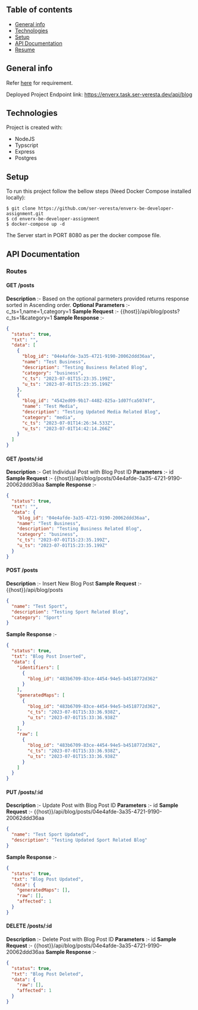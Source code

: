 ## Table of contents

- [General info](#general-info)
- [Technologies](#technologies)
- [Setup](#setup)
- [API Documentation](#api-documentation)
- [Resume](./Gopal_Resume_.pdf)

## General info

Refer [here](./EnverX_README.md) for requirement.

Deployed Project Endpoint link: https://enverx.task.ser-veresta.dev/api/blog

## Technologies

Project is created with:

- NodeJS
- Typscript
- Express
- Postgres

## Setup

To run this project follow the bellow steps (Need Docker Compose installed locally):

```
$ git clone https://github.com/ser-veresta/enverx-be-developer-assignment.git
$ cd enverx-be-developer-assignment
$ docker-compose up -d

```

The Server start in PORT 8080 as per the docker compose file.

## API Documentation

### Routes

#### GET /posts

**Description** :- Based on the optional parmeters provided returns response sorted in Ascending order.
**Optional Parameters** :- c_ts=1,name=1,category=1
**Sample Request** :- {{host}}/api/blog/posts?c_ts=1&category=1
**Sample Response** :-

```json
{
  "status": true,
  "txt": "",
  "data": [
    {
      "blog_id": "04e4afde-3a35-4721-9190-20062ddd36aa",
      "name": "Test Business",
      "description": "Testing Business Related Blog",
      "category": "business",
      "c_ts": "2023-07-01T15:23:35.199Z",
      "u_ts": "2023-07-01T15:23:35.199Z"
    },
    {
      "blog_id": "4542ed09-9b17-4482-825a-1d07fca5074f",
      "name": "Test Media",
      "description": "Testing Updated Media Related Blog",
      "category": "media",
      "c_ts": "2023-07-01T14:26:34.533Z",
      "u_ts": "2023-07-01T14:42:14.266Z"
    }
  ]
}
```

#### GET /posts/:id

**Description** :- Get Individual Post with Blog Post ID
**Parameters** :- id
**Sample Request** :- {{host}}/api/blog/posts/04e4afde-3a35-4721-9190-20062ddd36aa
**Sample Response** :-

```json
{
  "status": true,
  "txt": "",
  "data": {
    "blog_id": "04e4afde-3a35-4721-9190-20062ddd36aa",
    "name": "Test Business",
    "description": "Testing Business Related Blog",
    "category": "business",
    "c_ts": "2023-07-01T15:23:35.199Z",
    "u_ts": "2023-07-01T15:23:35.199Z"
  }
}
```

#### POST /posts

**Description** :- Insert New Blog Post
**Sample Request** :- {{host}}/api/blog/posts

```json
{
  "name": "Test Sport",
  "description": "Testing Sport Related Blog",
  "category": "Sport"
}
```

**Sample Response** :-

```json
{
  "status": true,
  "txt": "Blog Post Inserted",
  "data": {
    "identifiers": [
      {
        "blog_id": "483b6709-83ce-4454-94e5-b4518772d362"
      }
    ],
    "generatedMaps": [
      {
        "blog_id": "483b6709-83ce-4454-94e5-b4518772d362",
        "c_ts": "2023-07-01T15:33:36.938Z",
        "u_ts": "2023-07-01T15:33:36.938Z"
      }
    ],
    "raw": [
      {
        "blog_id": "483b6709-83ce-4454-94e5-b4518772d362",
        "c_ts": "2023-07-01T15:33:36.938Z",
        "u_ts": "2023-07-01T15:33:36.938Z"
      }
    ]
  }
}
```

#### PUT /posts/:id

**Description** :- Update Post with Blog Post ID
**Parameters** :- id
**Sample Request** :- {{host}}/api/blog/posts/04e4afde-3a35-4721-9190-20062ddd36aa

```json
{
  "name": "Test Sport Updated",
  "description": "Testing Updated Sport Related Blog"
}
```

**Sample Response** :-

```json
{
  "status": true,
  "txt": "Blog Post Updated",
  "data": {
    "generatedMaps": [],
    "raw": [],
    "affected": 1
  }
}
```

#### DELETE /posts/:id

**Description** :- Delete Post with Blog Post ID
**Parameters** :- id
**Sample Request** :- {{host}}/api/blog/posts/04e4afde-3a35-4721-9190-20062ddd36aa
**Sample Response** :-

```json
{
  "status": true,
  "txt": "Blog Post Deleted",
  "data": {
    "raw": [],
    "affected": 1
  }
}
```
